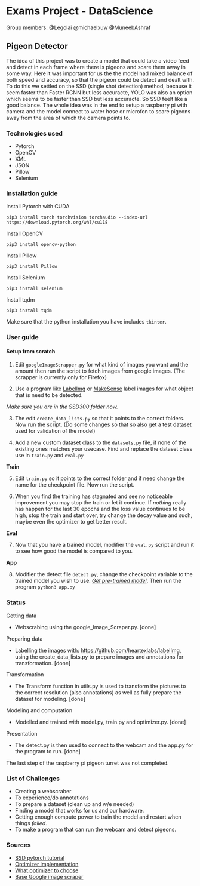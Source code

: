 # Exams Project - DataScience

Group members: 
@Legolai
@michaelxuw
@MuneebAshraf

## Pigeon Detector

The idea of this project was to create a model that could take a video feed and detect in each frame where there is pigeons and scare them away in some way. Here it was important for us the the model had mixed balance of both speed and accuracy, so that the pigeon could be detect and dealt with. To do this we settled on the SSD (single shot detection) method, because it seem faster than Faster RCNN but less accuracte, YOLO was also an option which seems to be faster than SSD but less accuracte. So SSD feelt like a good balance. The whole idea was in the end to setup a raspberry pi with camera and the model connect to water hose or microfon to scare pigeons away from the area of which the camera points to. 

### Technologies used

- Pytorch
- OpenCV
- XML
- JSON
- Pillow
- Selenium

### Installation guide

Install Pytorch with CUDA

```
pip3 install torch torchvision torchaudio --index-url https://download.pytorch.org/whl/cu118
```

Install OpenCV

```
pip3 install opencv-python
```

Install Pillow

```
pip3 install Pillow
```

Install Selenium

```
pip3 install selenium
```

Install tqdm

```
pip3 install tqdm
```

Make sure that the python installation you have includes ```tkinter```.

### User guide

#### Setup from scratch

1. Edit ```googleImageScrapper.py``` for what kind of images you want and the amount then run the script to fetch images from google images. (The scrapper is currently only for Firefox)

2. Use a program like [LabelImg](https://github.com/heartexlabs/labelImg) or [MakeSense](https://www.makesense.ai) label images for what object that is need to be detected.

*Make sure you are in the SSD300 folder now.*

3. The edit ```create_data_lists.py``` so that it points to the correct folders. Now run the script. (Do some changes so that so also get a test dataset used for validation of the model)

4. Add a new custom dataset class to the ```datasets.py``` file, if none of the existing ones matches your usecase. Find and replace the dataset class use in ```train.py``` and ```eval.py```

**Train**

5. Edit ```train.py``` so it points to the correct folder and if need change the name for the checkpoint file. Now run the script. 

6. When you find the training has stagnated and see no noticeable improvement you may stop the train or let it continue. If *nothing* really has happen for the last 30 epochs and the loss value continues to be high, stop the train and start over, try change the decay value and such, maybe even the optimizer to get better result.

**Eval**

7. Now that you have a trained model, modifier the ```eval.py``` script and run it to see how good the model is compared to you.

**App**

8. Modifier the detect file ```detect.py```, change the checkpoint variable to the trained model you wish to use. [*Get pre-trained model*](https://drive.google.com/file/d/1Z8nXowDxZUV9Fm4JA09eDTbivA0Oaerl/view?usp=share_link). Then run the program ```python3 app.py```

### Status

Getting data
 - Webscrabing using the google_Image_Scraper.py. [done]
 
Preparing data
 - Labelling the images with: https://github.com/heartexlabs/labelImg, using the create_data_lists.py to prepare images and annotations for transformation. [done]


Transformation
 - The Transform function in utils.py is used to transform the pictures to the correct resolution (also annotations) as well as fully prepare the dataset for modeling. [done]


Modeling and computation
 - Modelled and trained with model.py, train.py and optimizer.py. [done]


Presentation
 - The detect.py is then used to connect to the webcam and the app.py for the program to run. [done]

The last step of the raspberry pi pigeon turret was not completed.

### List of Challenges

- Creating a webscraber
- To experience/do annotations
- To prepare a dataset (clean up and w/e needed)
- Finding a model that works for us and our hardware.
- Getting enough compute power to train the model and restart when things *failed*.
- To make a program that can run the webcam and detect pigeons.


### Sources 
 
- [SSD pytorch tutorial](https://github.com/sgrvinod/a-PyTorch-Tutorial-to-Object-Detection)
- [Optimizer implementation](https://github.com/JRC1995/DemonRangerOptimizer) 
- [What optimizer to choose](https://johnchenresearch.github.io/demon/)
- [Base Google image scraper](https://github.com/ohyicong/Google-Image-Scraper)
